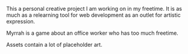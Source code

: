 This a personal creative project I am working on in my freetime. It is as much as a relearning tool for web development as an outlet for artistic expression. 

Myrrah is a game about an office worker who has too much freetime.

Assets contain a lot of placeholder art. 
